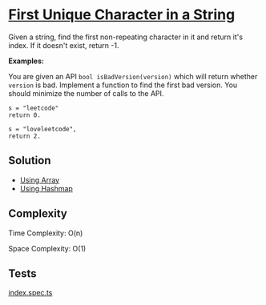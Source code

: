 # [First Unique Character in a String](https://leetcode.com/problems/first-unique-character-in-a-string/)

Given a string, find the first non-repeating character in it and return it's index. If it doesn't exist, return -1.

**Examples:**

You are given an API `bool isBadVersion(version)` which will return whether `version` is bad. Implement a function to find the first bad version. You should minimize the number of calls to the API.

```
s = "leetcode"
return 0.

s = "loveleetcode",
return 2.
```

## Solution

- [Using Array](https://github.com/kutyepov/May-LeetCoding-Challenge/blob/master/src/first-unique-character-in-a-string/index.ts)
- [Using Hashmap](https://github.com/kutyepov/May-LeetCoding-Challenge/blob/78847e174e124c1095da418a600e5beff137efb8/src/first-unique-character-in-a-string/index.ts)

## Complexity

Time Complexity: O(n)

Space Complexity: O(1)

## Tests

[index.spec.ts](https://github.com/kutyepov/May-LeetCoding-Challenge/blob/master/src/first-unique-character-in-a-string/index.spec.ts)
